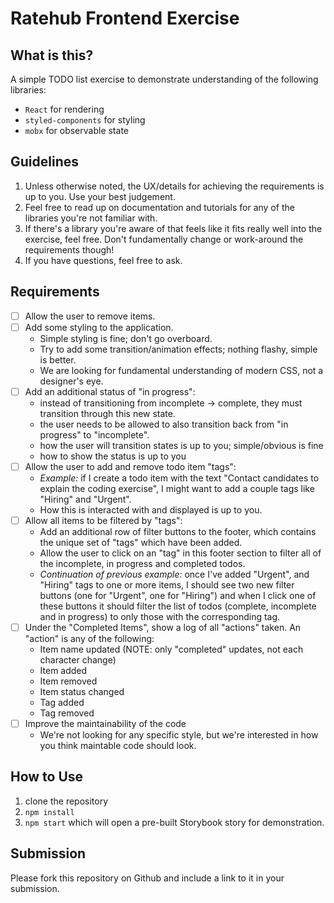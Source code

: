 # Ratehub Frontend Exercise

## What is this?

A simple TODO list exercise to demonstrate understanding of the following libraries:

- `React` for rendering
- `styled-components` for styling
- `mobx` for observable state

## Guidelines

1. Unless otherwise noted, the UX/details for achieving the requirements is up to you. Use your best judgement.
2. Feel free to read up on documentation and tutorials for any of the libraries you're not familiar with.
3. If there's a library you're aware of that feels like it fits really well into the exercise, feel free. Don't fundamentally change or work-around the requirements though!
4. If you have questions, feel free to ask.

## Requirements

- [ ] Allow the user to remove items.
- [ ] Add some styling to the application.
  - Simple styling is fine; don't go overboard.
  - Try to add some transition/animation effects; nothing flashy, simple is better.
  - We are looking for fundamental understanding of modern CSS, not a designer's eye.
- [ ] Add an additional status of "in progress":
  - instead of transitioning from incomplete -> complete, they must transition through this new state.
  - the user needs to be allowed to also transition back from "in progress" to "incomplete".
  - how the user will transition states is up to you; simple/obvious is fine
  - how to show the status is up to you
- [ ] Allow the user to add and remove todo item "tags":
  - _Example:_ if I create a todo item with the text "Contact candidates to explain the coding exercise", I might want to add a couple tags like "Hiring" and "Urgent".
  - How this is interacted with and displayed is up to you.
- [ ] Allow all items to be filtered by "tags":
  - Add an additional row of filter buttons to the footer, which contains the unique set of "tags" which have been added.
  - Allow the user to click on an "tag" in this footer section to filter all of the incomplete, in progress and completed todos.
  - _Continuation of previous example:_ once I've added "Urgent", and "Hiring" tags to one or more items, I should see two new filter buttons (one for "Urgent", one for "Hiring") and when I click one of these buttons it should filter the list of todos (complete, incomplete and in progress) to only those with the corresponding tag.
- [ ] Under the "Completed Items", show a log of all "actions" taken. An "action" is any of the following:
  - Item name updated (NOTE: only "completed" updates, not each character change)
  - Item added
  - Item removed
  - Item status changed
  - Tag added
  - Tag removed
- [ ] Improve the maintainability of the code
  - We're not looking for any specific style, but we're interested in how you think maintable code should look.

## How to Use

1. clone the repository
2. `npm install`
3. `npm start` which will open a pre-built Storybook story for demonstration.

## Submission

Please fork this repository on Github and include a link to it in your submission.

